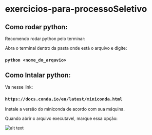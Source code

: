 # exercicios-para-processoSeletivo

## Como rodar python:

Recomendo rodar python pelo terminar:

Abra o terminal dentro da pasta onde está o arquivo e digite:
### `python <nome_do_arquvio>`

## Como Intalar python:

Va nesse link:

### `https://docs.conda.io/en/latest/miniconda.html`

Instale a versão do miniconda de acordo com sua máquina.

Quando abrir o arquivo executavel, marque essa opção:

![alt text]("github.com/lopix320/exercicios-para-processoSeletivo/blob/main/Captura%20de%20tela%202022-06-22%20203242.png")

